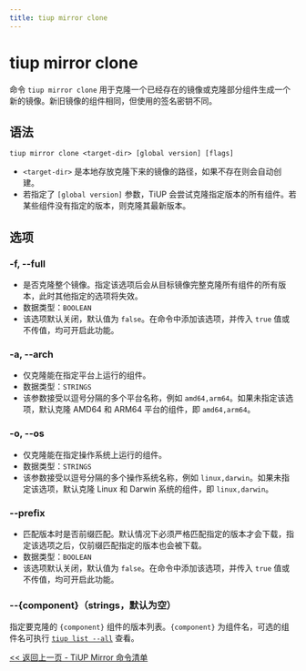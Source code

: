```yaml
---
title: tiup mirror clone
---
```


# tiup mirror clone

命令 `tiup mirror clone` 用于克隆一个已经存在的镜像或克隆部分组件生成一个新的镜像。新旧镜像的组件相同，但使用的签名密钥不同。

## 语法

```shell
tiup mirror clone <target-dir> [global version] [flags]
```

- `<target-dir>` 是本地存放克隆下来的镜像的路径，如果不存在则会自动创建。
- 若指定了 `[global version]` 参数，TiUP 会尝试克隆指定版本的所有组件。若某些组件没有指定的版本，则克隆其最新版本。

## 选项

### -f, --full

- 是否克隆整个镜像。指定该选项后会从目标镜像完整克隆所有组件的所有版本，此时其他指定的选项将失效。
- 数据类型：`BOOLEAN`
- 该选项默认关闭，默认值为 `false`。在命令中添加该选项，并传入 `true` 值或不传值，均可开启此功能。

### -a, --arch

- 仅克隆能在指定平台上运行的组件。
- 数据类型：`STRINGS`
- 该参数接受以逗号分隔的多个平台名称，例如 `amd64,arm64`。如果未指定该选项，默认克隆 AMD64 和 ARM64 平台的组件，即 `amd64,arm64`。

### -o, --os

- 仅克隆能在指定操作系统上运行的组件。
- 数据类型：`STRINGS`
- 该参数接受以逗号分隔的多个操作系统名称，例如 `linux,darwin`。如果未指定该选项，默认克隆 Linux 和 Darwin 系统的组件，即 `linux,darwin`。

### --prefix

- 匹配版本时是否前缀匹配。默认情况下必须严格匹配指定的版本才会下载，指定该选项之后，仅前缀匹配指定的版本也会被下载。
- 数据类型：`BOOLEAN`
- 该选项默认关闭，默认值为 `false`。在命令中添加该选项，并传入 `true` 值或不传值，均可开启此功能。

### --{component}（strings，默认为空）

指定要克隆的 `{component}` 组件的版本列表。`{component}` 为组件名，可选的组件名可执行 [`tiup list --all`](/tiup/tiup-command-list.md) 查看。

[<< 返回上一页 - TiUP Mirror 命令清单](/tiup/tiup-component-mirror.md#命令清单)